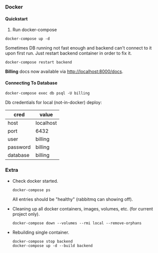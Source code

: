### Docker

#### Quickstart


1. Run docker-compose
```shell script
docker-compose up -d
```

Sometimes DB running not fast enough and backend can't connect to it upon first run. 
Just restart backend container in order to fix it.
```shell script
docker-compose restart backend
```

**Billing** docs now available via [http://localhost:8000/docs](http://localhost:8000/docs).

#### Connecting To Database
```shell script
docker-compose exec db psql -U billing
```
Db credentials for local (not-in-docker) deploy:

| cred | value     |
|------|-----------|
| host | localhost |
| port | 6432 |
| user | billing |
| password | billing |
| database | billing |

### Extra
* Check docker started.
  ```shell script
  docker-compose ps
  ```
  All entries should be "healthy" (rabbitmq can showing off).


* Cleaning up all docker containers, images, volumes, etc. (for current project only).
  ```shell script
  docker-compose down --volumes --rmi local --remove-orphans
  ```

* Rebuilding single container.
  ```shell script
  docker-compose stop backend
  docker-compose up -d --build backend
  ```
